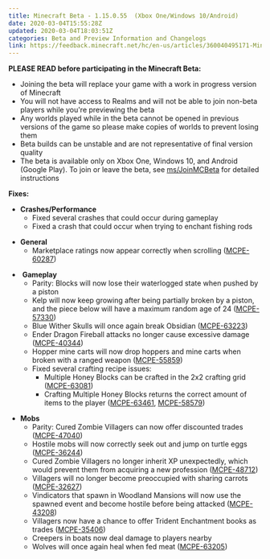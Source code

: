 ```yaml
---
title: Minecraft Beta - 1.15.0.55  (Xbox One/Windows 10/Android)
date: 2020-03-04T15:55:28Z
updated: 2020-03-04T18:03:51Z
categories: Beta and Preview Information and Changelogs
link: https://feedback.minecraft.net/hc/en-us/articles/360040495171-Minecraft-Beta-1-15-0-55-Xbox-One-Windows-10-Android-
---
```


**PLEASE READ before participating in the Minecraft Beta:**

- Joining the beta will replace your game with a work in progress version of Minecraft
- You will not have access to Realms and will not be able to join non-beta players while you're previewing the beta
- Any worlds played while in the beta cannot be opened in previous versions of the game so please make copies of worlds to prevent losing them
- Beta builds can be unstable and are not representative of final version quality
- The beta is available only on Xbox One, Windows 10, and Android (Google Play). To join or leave the beta, see [ms/JoinMCBeta](https://aka.ms/JoinMCBeta) for detailed instructions

**Fixes:**

- **Crashes/Performance**
  - Fixed several crashes that could occur during gameplay
  - Fixed a crash that could occur when trying to enchant fishing rods

<!-- -->

- **General**
  - Marketplace ratings now appear correctly when scrolling ([MCPE-60287](https://bugs.mojang.com/browse/MCPE-60287))

<!-- -->

-  **Gameplay**
  - Parity: Blocks will now lose their waterlogged state when pushed by a piston
  - Kelp will now keep growing after being partially broken by a piston, and the piece below will have a maximum random age of 24 ([MCPE-57330](https://bugs.mojang.com/browse/MCPE-57330))
  - Blue Wither Skulls will once again break Obsidian ([MCPE-63223](https://bugs.mojang.com/browse/MCPE-63223))
  - Ender Dragon Fireball attacks no longer cause excessive damage ([MCPE-40344](https://bugs.mojang.com/browse/MCPE-40344))
  - Hopper mine carts will now drop hoppers and mine carts when broken with a ranged weapon ([MCPE-55859](https://bugs.mojang.com/browse/MCPE-55859))
  - Fixed several crafting recipe issues:
    - Multiple Honey Blocks can be crafted in the 2x2 crafting grid ([MCPE-63081](https://bugs.mojang.com/browse/MCPE-63081))
    - Crafting Multiple Honey Blocks returns the correct amount of items to the player ([MCPE-63461](https://bugs.mojang.com/browse/MCPE-63461), [MCPE-58579](https://bugs.mojang.com/browse/MCPE-58579))

<!-- -->

- **Mobs**
  - Parity: Cured Zombie Villagers can now offer discounted trades ([MCPE-47040](https://bugs.mojang.com/browse/MCPE-47040))
  - Hostile mobs will now correctly seek out and jump on turtle eggs ([MCPE-36244](https://bugs.mojang.com/browse/MCPE-36244))
  - Cured Zombie Villagers no longer inherit XP unexpectedly, which would prevent them from acquiring a new profession ([MCPE-48712](https://bugs.mojang.com/browse/MCPE-48712))
  - Villagers will no longer become preoccupied with sharing carrots ([MCPE-32627](https://bugs.mojang.com/browse/MCPE-32627))
  - Vindicators that spawn in Woodland Mansions will now use the spawned event and become hostile before being attacked ([MCPE-43208](https://bugs.mojang.com/browse/MCPE-43208))
  - Villagers now have a chance to offer Trident Enchantment books as trades ([MCPE-35406](https://bugs.mojang.com/browse/MCPE-35406))
  - Creepers in boats now deal damage to players nearby
  - Wolves will once again heal when fed meat ([MCPE-63205](https://bugs.mojang.com/browse/MCPE-63205))
